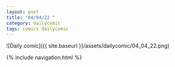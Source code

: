 ```yaml
---
layout: post
title: "04/04/22 "
category: dailycomic
tags: comics dailycomic
---
```

![Daily comic]({{ site.baseurl }}/assets/dailycomic/04_04_22.png)

{% include navigation.html %}

